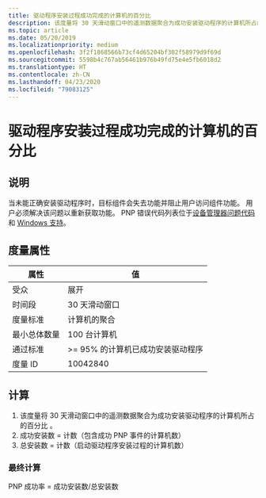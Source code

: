 ```yaml
---
title: 驱动程序安装过程成功完成的计算机的百分比
description: 该度量将 30 天滑动窗口中的遥测数据聚合为成功安装驱动程序的计算机所占的百分比
ms.topic: article
ms.date: 05/20/2019
ms.localizationpriority: medium
ms.openlocfilehash: 3f2f1868566b73cf4d65204bf302f58979d9f69d
ms.sourcegitcommit: 5598b4c767ab56461b976b49fd75e4e5fb6018d2
ms.translationtype: HT
ms.contentlocale: zh-CN
ms.lasthandoff: 04/23/2020
ms.locfileid: "79083125"
---
```

# <a name="percent-of-machines-where-the-driver-install-process-completes-successfully"></a>驱动程序安装过程成功完成的计算机的百分比

## <a name="description"></a>说明

当未能正确安装驱动程序时，目标组件会失去功能并阻止用户访问组件功能。 用户必须解决该问题以重新获取功能。 PNP 错误代码列表位于[设备管理器问题代码](https://docs.microsoft.com/windows-hardware/drivers/install/device-manager-error-messages)和 [Windows 支持](https://support.microsoft.com/help/310123/error-codes-in-device-manager-in-windows)。

## <a name="measure-attributes"></a>度量属性

|属性|值|
|----|----|
|受众 |展开|
|时间段 |30 天滑动窗口|
|度量标准 |计算机的聚合|
|最小总体数量 |100 台计算机|
|通过标准 |>= 95% 的计算机已成功安装驱动程序|
|度量 ID |10042840|

## <a name="calculation"></a>计算

1. 该度量将 30 天滑动窗口中的遥测数据聚合为成功安装驱动程序的计算机所占的百分比  。
2. 成功安装数 = 计数（包含成功 PNP 事件的计算机数） 
3. 总安装数 = 计数（启动驱动程序安装过程的计算机数） 

### <a name="final-calculation"></a>最终计算

PNP 成功率 = 成功安装数/总安装数 
